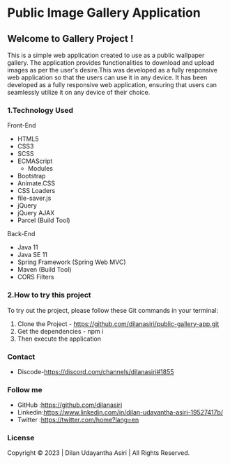 # Public Image Gallery Application

## Welcome to Gallery Project !

This is a simple web application created to use as a public wallpaper gallery. The application provides functionalities to download and upload images as per the user's desire.This was developed as a fully responsive web application so that the users can use it in any device. It has been developed as a fully responsive web application, ensuring that users can seamlessly utilize it on any device of their choice.


### 1.Technology Used

Front-End
- HTML5
- CSS3
- SCSS
- ECMAScript
    - Modules
- Bootstrap
- Animate.CSS
- CSS Loaders
- file-saver.js
- jQuery
- jQuery AJAX
- Parcel (Build Tool)

Back-End
- Java 11
- Java SE 11
- Spring Framework (Spring Web MVC)
- Maven (Build Tool)
- CORS Filters

### 2.How to try this project
  
  To try out the project, please follow these Git commands in your terminal:
  1. Clone the Project 
    - https://github.com/dilanasiri/public-gallery-app.git
  2. Get the dependencies
    - npm i
  3. Then execute the application  
  
### Contact
 
-  Discode-https://discord.com/channels/dilanasiri#1855
    
### Follow me

- GitHub  :https://github.com/dilanasiri
- Linkedin:https://www.linkedin.com/in/dilan-udayantha-asiri-19527417b/
- Twitter :https://twitter.com/home?lang=en


### License
Copyright &copy; 2023 | Dilan Udayantha Asiri | All Rights Reserved.
